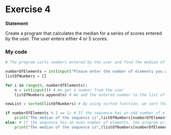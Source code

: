 # Exercise 4
**Statement**

Create a program that calculates the median for a series of scores entered by the user. The user enters either 4 or 5 scores.

### My code
```.py
# The program sorts numbers entered by the user and find the median of the sequence

numberOfElements = int(input("Please enter the number of elements you want to input: "))
listOfNumbers = []

for i in range(0, numberOfElements):
    n = int(input()) # We get a number from the user
    listOfNumbers.append(n) # We add the entered number to the list of numbers

newList = sorted(listOfNumbers) # By using sorted function, we sort the numbers in ascending order

if numberOfElements % 2 == 1: # If the sequence has an odd number of elements, the program prints the element located in the middle of the sequence
    print("The median of the sequence is",listOfNumbers[numberOfElements//2])
else: # If the sequence has an even number of elements, the program prints the average of numbers located in the middle of the sequence
    print("The median of the sequence is",(listOfNumbers[numberOfElements//2 - 1] + listOfNumbers[numberOfElements//2])/2)
```

